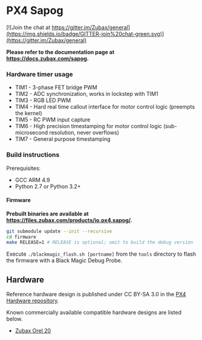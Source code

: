 PX4 Sapog
=========

[![Join the chat at https://gitter.im/Zubax/general](https://img.shields.io/badge/GITTER-join%20chat-green.svg)](https://gitter.im/Zubax/general)

**Please refer to the documentation page at <https://docs.zubax.com/sapog>.**

### Hardware timer usage

* TIM1 - 3-phase FET bridge PWM
* TIM2 - ADC synchronization, works in lockstep with TIM1
* TIM3 - RGB LED PWM
* TIM4 - Hard real time callout interface for motor control logic (preempts the kernel)
* TIM5 - RC PWM input capture
* TIM6 - High precision timestamping for motor control logic (sub-microsecond resolution, never overflows)
* TIM7 - General purpose timestamping

### Build instructions

Prerequisites:

* GCC ARM 4.9
* Python 2.7 or Python 3.2+

#### Firmware

**Prebuilt binaries are available at <https://files.zubax.com/products/io.px4.sapog/>.**

```bash
git submodule update --init --recursive
cd firmware
make RELEASE=1 # RELEASE is optional; omit to build the debug version
```

Execute `./blackmagic_flash.sh [portname]` from the `tools` directory to flash the firmware with a Black Magic Debug Probe.

## Hardware

Reference hardware design is published under CC BY-SA 3.0 in the [PX4 Hardware repository](https://github.com/PX4/Hardware).

Known commercially available compatible hardware designs are listed below.

- [Zubax Orel 20](https://docs.zubax.com/zubax_orel_20)
